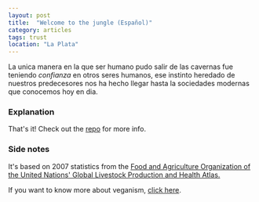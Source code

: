 ```yaml
---
layout: post
title:  "Welcome to the jungle (Español)"
category: articles
tags: trust
location: "La Plata"
---
```


La unica manera en la que ser humano pudo salir de las cavernas fue teniendo *confianza* en otros seres humanos, ese instinto heredado de nuestros predecesores nos ha hecho llegar hasta la sociedades modernas que conocemos hoy en dia.

### Explanation

That's it! Check out the [repo][gh] for more info.

### Side notes

It's based on 2007 statistics from the [Food and Agriculture Organization of the United Nations' Global Livestock Production and Health Atlas.][fao]

If you want to know more about veganism, [click here][vegankit].

[gh]:       https://github.com/nicanor/animal_counter
[fao]:      http://kids.fao.org/glipha/
[vegankit]: http://vegankit.com/why/
[vanilla]: http://vanilla-js.com/
[servegano]: http://servegano.com.ar/por-que-ser-veganos
